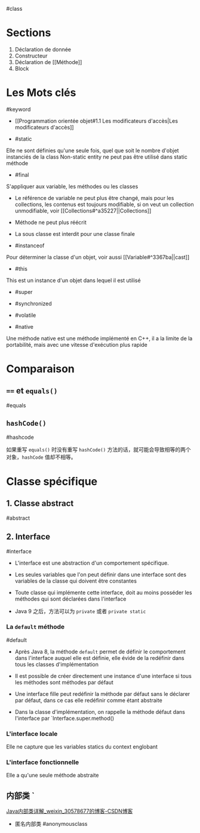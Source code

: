 #class 

# Sections

1. Déclaration de donnée
2. Constructeur
3. Déclaration de [[Méthode]] 
4. Block

# Les Mots clés
#keyword

- [[Programmation orientée objet#1.1 Les modificateurs d'accès|Les modificateurs d'accès]] 

- #static 

Elle ne sont définies qu'une seule fois, quel que soit le nombre d'objet instanciés de la class Non-static entity ne peut pas être utilisé dans static méthode

- #final

S'appliquer aux variable, les méthodes ou les classes
- Le référence de variable ne peut plus être changé, mais pour les collections, les contenus est toujours modifiable, si on veut un collection unmodifiable, voir [[Collections#^a35227||Collections]]
- Méthode ne peut plus réécrit
- La sous classe est interdit pour une classe finale

- #instanceof 

Pour déterminer la classe d'un objet, voir aussi [[Variable#^3367ba||cast]] 

- #this 

This est un instance d'un objet dans lequel il est utilisé
	
- #super

- #synchronized 

- #volatile 

- #native

Une méthode native est une méthode implémenté en C++, il a la limite de la portabilité, mais avec une vitesse d'exécution plus rapide 

# Comparaison

## `==` et `equals()` 
#equals 

## `hashCode()`
#hashcode

如果重写 `equals()` 时没有重写 `hashCode()` 方法的话，就可能会导致相等的两个对象，`hashCode` 值却不相等。

# Classe spécifique

## 1. Classe abstract 
#abstract 

## 2. Interface 
#interface 

- L'interface est une abstraction d'un comportement spécifique.
- Les seules variables que l'on peut définir dans une interface sont des variables de la classe qui doivent être constantes 
- Toute classe qui implémente cette interface, doit au moins posséder les méthodes qui sont déclarées dans l'interface

- Java 9 之后，方法可以为 `private` 或者 `private static`

### La `default` méthode
#default

- Après Java 8, la méthode `default` permet de définir le comportement dans l'interface auquel elle est définie, elle évide de la redéfinir dans tous les classes d'implémentation 

- Il est possible de créer directement une instance d'une interface si tous les méthodes sont méthodes par défaut
- Une interface fille peut redéfinir la méthode par défaut sans le déclarer par défaut, dans ce cas elle redéfinir comme étant abstraite

- Dans la classe d'implémentation, on rappelle la méthode défaut dans l'interface par `Interface.super.method()

### L'interface locale

Elle ne capture que les variables statics du context englobant

### L'interface fonctionnelle

Elle a qu'une seule méthode abstraite

## 内部类 `

[Java内部类详解_weixin_30578677的博客-CSDN博客](https://blog.csdn.net/weixin_30578677/article/details/99659725?spm=1001.2101.3001.6650.1&utm_medium=distribute.pc_relevant.none-task-blog-2%7Edefault%7EBlogCommendFromBaidu%7ERate-1-99659725-blog-78625320.235%5Ev38%5Epc_relevant_sort&depth_1-utm_source=distribute.pc_relevant.none-task-blog-2%7Edefault%7EBlogCommendFromBaidu%7ERate-1-99659725-blog-78625320.235%5Ev38%5Epc_relevant_sort&utm_relevant_index=2)

- 匿名内部类 #anonymousclass 


